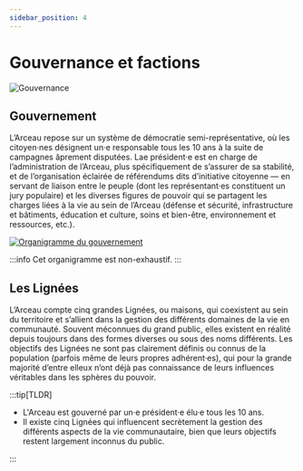 ```yaml
---
sidebar_position: 4
---
```


# Gouvernance et factions

![Gouvernance](/img/univers/gouvernance.png)

## Gouvernement

L’Arceau repose sur un système de démocratie semi-représentative, où les citoyen·nes désignent un·e responsable tous les 10 ans à la suite de campagnes âprement disputées. Lae président·e est en charge de l’administration de l’Arceau, plus spécifiquement de s’assurer de sa stabilité, et de l’organisation éclairée de référendums dits d’initiative citoyenne — en servant de liaison entre le peuple (dont les représentant·es constituent un jury populaire) et les diverses figures de pouvoir qui se partagent les charges liées à la vie au sein de l’Arceau (défense et sécurité, infrastructure et bâtiments, éducation et culture, soins et bien-être, environnement et ressources, etc.).

[![Organigramme du gouvernement](/img/univers/organigramme.png)](/img/univers/organigramme.png)

:::info
Cet organigramme est non-exhaustif.
:::

## Les Lignées

L’Arceau compte cinq grandes Lignées, ou maisons, qui coexistent au sein du territoire et s’allient dans la gestion des différents domaines de la vie en communauté. Souvent méconnues du grand public, elles existent en réalité depuis toujours dans des formes diverses ou sous des noms différents.
Les objectifs des Lignées ne sont pas clairement définis ou connus de la population (parfois même de leurs propres adhérent·es), qui pour la grande majorité d’entre elleux n’ont déjà pas connaissance de leurs influences véritables dans les sphères du pouvoir.


:::tip[TLDR]

- L'Arceau est gouverné par un·e président·e élu·e tous les 10 ans.
- Il existe cinq Lignées qui influencent secrètement la gestion des différents aspects de la vie communautaire, bien que leurs objectifs restent largement inconnus du public.

:::